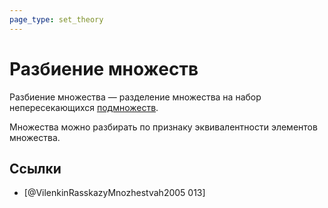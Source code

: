 ```yaml
---
page_type: set_theory
---
```

# Разбиение множеств

Разбиение множества — разделение множества на набор непересекающихся [подмножеств]([[20221101234235]]).

Множества можно разбирать по признаку эквивалентности элементов множества.

## Ссылки

* [@VilenkinRasskazyMnozhestvah2005 013]
